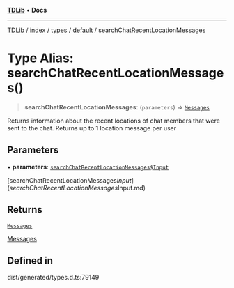 [**TDLib**](../../../../../../README.md) • **Docs**

***

[TDLib](../../../../../../modules.md) / [index](../../../../../README.md) / [types](../../../README.md) / [default](../README.md) / searchChatRecentLocationMessages

# Type Alias: searchChatRecentLocationMessages()

> **searchChatRecentLocationMessages**: (`parameters`) => [`Messages`](Messages-1.md)

Returns information about the recent locations of chat members that were sent to the chat. Returns up to 1 location message per user

## Parameters

• **parameters**: [`searchChatRecentLocationMessages$Input`](searchChatRecentLocationMessages$Input.md)

[searchChatRecentLocationMessages$Input](searchChatRecentLocationMessages$Input.md)

## Returns

[`Messages`](Messages-1.md)

[Messages](Messages-1.md)

## Defined in

dist/generated/types.d.ts:79149
